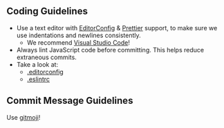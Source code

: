 ## Coding Guidelines

- Use a text editor with [EditorConfig](http://editorconfig.org/) & [Prettier](https://prettier.io/) support, to make sure we use indentations and newlines consistently.
  - We recommend [Visual Studio Code](https://code.visualstudio.com/)!
- Always lint JavaScript code before committing. This helps reduce extraneous commits.
- Take a look at:
  - [.editorconfig](.editorconfig)
  - [.eslintrc](.eslintrc)

## Commit Message Guidelines

Use [gitmoji](https://gitmoji.carloscuesta.me/)!
